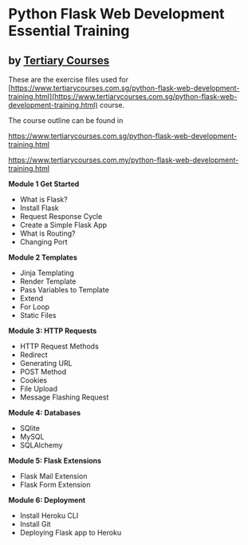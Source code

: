 # Python Flask Web Development Essential Training
## by [Tertiary Courses](https://www.tertiarycourses.com.sg/)

These are the exercise files used for [https://www.tertiarycourses.com.sg/python-flask-web-development-training.html](https://www.tertiarycourses.com.sg/python-flask-web-development-training.html) course. 

The course outline can be found in 

https://www.tertiarycourses.com.sg/python-flask-web-development-training.html

https://www.tertiarycourses.com.my/python-flask-web-development-training.html

<p><strong>Module 1 Get Started</strong> </p>
<ul>
<li>What is Flask?</li>
<li>Install Flask</li>
<li>Request Response Cycle</li>
<li>Create a Simple Flask App</li>
<li>What is Routing?</li>
<li>Changing Port</li>
</ul>
<p><strong>Module 2 Templates</strong> </p>
<ul>
<li>Jinja Templating</li>
<li>Render Template</li>
<li>Pass Variables to Template</li>
<li>Extend</li>
<li>For Loop</li>
<li>Static Files</li>
</ul>
<p><strong>Module 3: HTTP Requests</strong></p>
<ul>
<li>HTTP Request Methods</li>
<li>Redirect</li>
<li>Generating URL</li>
<li>POST Method</li>
<li>Cookies</li>
<li>File Upload</li>
<li>Message Flashing Request</li>
</ul>
<p><strong>Module 4: Databases</strong></p>
<ul>
<li>SQlite</li>
<li>MySQL</li>
<li>SQLAlchemy</li>
</ul>
<p><strong>Module 5: Flask Extensions</strong></p>
<ul>
<li>Flask Mail Extension</li>
<li>Flask Form Extension</li>
</ul>
<p><strong>Module 6: Deployment</strong></p>
<ul>
<li>Install Heroku CLI</li>
<li>Install Git</li>
<li>Deploying Flask app to Heroku</li>
</ul>



